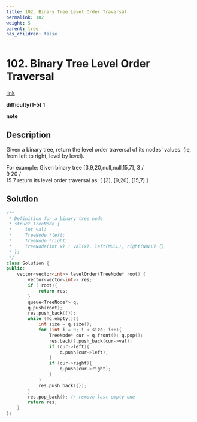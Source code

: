 ```yaml
---
title: 102. Binary Tree Level Order Traversal
permalink: 102
weight: 5
parent: tree
has_children: false
---
```

# 102. Binary Tree Level Order Traversal
[link](https://leetcode.com/problems/binary-tree-level-order-traversal/)

**difficulty(1-5)**
1

**note**

## Description
Given a binary tree, return the level order traversal of its nodes' values. (ie, from left to right, level by level).

For example:
Given binary tree [3,9,20,null,null,15,7],
    3
   / \
  9  20
    /  \
   15   7
return its level order traversal as:
[
  [3],
  [9,20],
  [15,7]
]

## Solution
```c++
/**
 * Definition for a binary tree node.
 * struct TreeNode {
 *     int val;
 *     TreeNode *left;
 *     TreeNode *right;
 *     TreeNode(int x) : val(x), left(NULL), right(NULL) {}
 * };
 */
class Solution {
public:
    vector<vector<int>> levelOrder(TreeNode* root) {
        vector<vector<int>> res;
        if (!root){
            return res;
        }
        queue<TreeNode*> q;
        q.push(root);
        res.push_back({});
        while (!q.empty()){
            int size = q.size();
            for (int i = 0; i < size; i++){
                TreeNode* cur = q.front(); q.pop();
                res.back().push_back(cur->val);
                if (cur->left){
                    q.push(cur->left);
                }
                if (cur->right){
                    q.push(cur->right);
                }
            }
            res.push_back({});
        }
        res.pop_back(); // remove last empty one
        return res;
    }
};
```